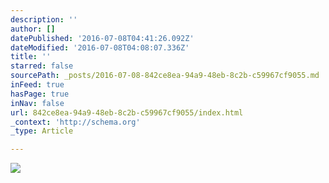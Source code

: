 ```yaml
---
description: ''
author: []
datePublished: '2016-07-08T04:41:26.092Z'
dateModified: '2016-07-08T04:08:07.336Z'
title: ''
starred: false
sourcePath: _posts/2016-07-08-842ce8ea-94a9-48eb-8c2b-c59967cf9055.md
inFeed: true
hasPage: true
inNav: false
url: 842ce8ea-94a9-48eb-8c2b-c59967cf9055/index.html
_context: 'http://schema.org'
_type: Article

---
```

![](https://the-grid-user-content.s3-us-west-2.amazonaws.com/d307a7f1-83db-4d45-bb79-bdfbed1c3d17.jpg)